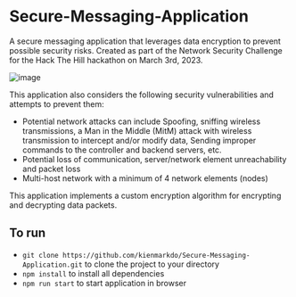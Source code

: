 # Secure-Messaging-Application

A secure messaging application that leverages data encryption to prevent possible security risks. Created as part of the Network Security Challenge for the Hack The Hill hackathon on March 3rd, 2023.

![image](https://user-images.githubusercontent.com/67518620/222873763-09c58637-a040-4448-98b6-78464c67949f.png)

This application also considers the following security vulnerabilities and attempts to prevent them:

- Potential network attacks can include Spoofing, sniffing wireless transmissions, a Man in the Middle (MitM) attack with wireless transmission to intercept and/or modify data, Sending improper commands to the controller and backend servers, etc.
- Potential loss of communication, server/network element unreachability and packet loss
- Multi-host network with a minimum of 4 network elements (nodes)

This application implements a custom encryption algorithm for encrypting and decrypting data packets.

## To run

- `git clone https://github.com/kienmarkdo/Secure-Messaging-Application.git` to clone the project to your directory
- `npm install` to install all dependencies
- `npm run start` to start application in browser

